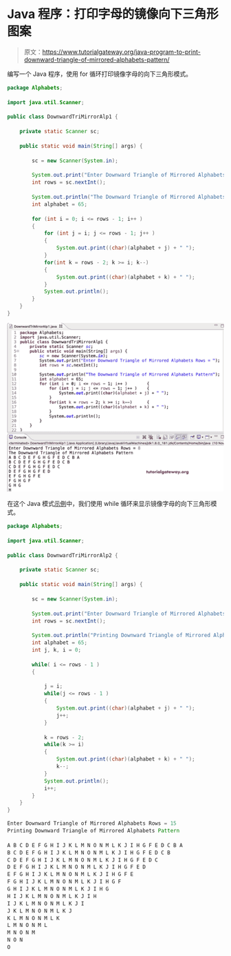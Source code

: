 # Java 程序：打印字母的镜像向下三角形图案

> 原文：<https://www.tutorialgateway.org/java-program-to-print-downward-triangle-of-mirrored-alphabets-pattern/>

编写一个 Java 程序，使用 for 循环打印镜像字母的向下三角形模式。

```java
package Alphabets;

import java.util.Scanner;

public class DownwardTriMirrorAlp1 {

	private static Scanner sc;

	public static void main(String[] args) {

		sc = new Scanner(System.in);	

		System.out.print("Enter Downward Triangle of Mirrored Alphabets Rows = ");
		int rows = sc.nextInt();

		System.out.println("The Downward Triangle of Mirrored Alphabets Pattern");
		int alphabet = 65;

		for (int i = 0; i <= rows - 1; i++ ) 
		{
			for (int j = i; j <= rows - 1; j++ ) 	
			{
				System.out.print((char)(alphabet + j) + " ");
			}
			for(int k = rows - 2; k >= i; k--)
			{
				System.out.print((char)(alphabet + k) + " ");
			}
			System.out.println();
		}
	}
}
```

![Java Program to Print Downward Triangle of Mirrored Alphabets Pattern](img/c053f20430a4d45bc12e89b707b2b842.png)

在这个 Java 模式[示例](https://www.tutorialgateway.org/learn-java-programs/)中，我们使用 while 循环来显示镜像字母的向下三角形模式。

```java
package Alphabets;

import java.util.Scanner;

public class DownwardTriMirrorAlp2 {

	private static Scanner sc;

	public static void main(String[] args) {

		sc = new Scanner(System.in);	

		System.out.print("Enter Downward Triangle of Mirrored Alphabets Rows = ");
		int rows = sc.nextInt();

		System.out.println("Printing Downward Triangle of Mirrored Alphabets Pattern\n");
		int alphabet = 65;
		int j, k, i = 0;

		while( i <= rows - 1 ) 
		{

			j = i;
			while(j <= rows - 1 ) 	
			{
				System.out.print((char)(alphabet + j) + " ");
				j++;
			}

			k = rows - 2;
			while(k >= i)
			{
				System.out.print((char)(alphabet + k) + " ");
				k--;
			}
			System.out.println();
			i++;
		}
	}
}
```

```java
Enter Downward Triangle of Mirrored Alphabets Rows = 15
Printing Downward Triangle of Mirrored Alphabets Pattern

A B C D E F G H I J K L M N O N M L K J I H G F E D C B A 
B C D E F G H I J K L M N O N M L K J I H G F E D C B 
C D E F G H I J K L M N O N M L K J I H G F E D C 
D E F G H I J K L M N O N M L K J I H G F E D 
E F G H I J K L M N O N M L K J I H G F E 
F G H I J K L M N O N M L K J I H G F 
G H I J K L M N O N M L K J I H G 
H I J K L M N O N M L K J I H 
I J K L M N O N M L K J I 
J K L M N O N M L K J 
K L M N O N M L K 
L M N O N M L 
M N O N M 
N O N 
O 
```